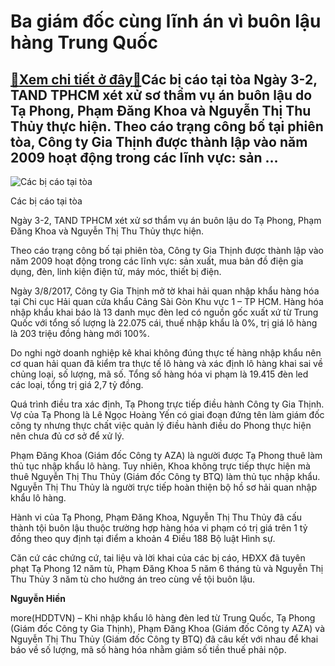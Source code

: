 Ba giám đốc cùng lĩnh án vì buôn lậu hàng Trung Quốc
====================================================

[:gift:Xem chi tiết ở đây:gift:](https://hddtvn.com/ba-giam-doc-cung-linh-an-vi-buon-lau-hang-trung-quoc/)Các bị cáo tại tòa Ngày 3-2, TAND TPHCM xét xử sơ thẩm vụ án buôn lậu do Tạ Phong, Phạm Đăng Khoa và Nguyễn Thị Thu Thủy thực hiện. Theo cáo trạng công bố tại phiên tòa, Công ty Gia Thịnh được thành lập vào năm 2009 hoạt động trong các lĩnh vực: sản …
-----------------------------------------------------------------------------------------------------------------------------------------------------------------------------------------------------------------------------------------------------------





![Các bị cáo tại tòa](https://hddtvn.com/wp-content/uploads/2021/02/83815954.jpg "Các bị cáo tại tòa")


Các bị cáo tại tòa



Ngày 3-2, TAND TPHCM xét xử sơ thẩm vụ án buôn lậu do Tạ Phong, Phạm Đăng Khoa và Nguyễn Thị Thu Thủy thực hiện.


Theo cáo trạng công bố tại phiên tòa, Công ty Gia Thịnh được thành lập vào năm 2009 hoạt động trong các lĩnh vực: sản xuất, mua bản đồ điện gia dụng, đèn, linh kiện điện tử, máy móc, thiết bị điện.


Ngày 3/8/2017, Công ty Gia Thịnh mở tờ khai hải quan nhập khẩu hàng hóa tại Chi cục Hải quan cửa khẩu Cảng Sài Gòn Khu vực 1 – TP HCM. Hàng hóa nhập khẩu khai báo là 13 danh mục đèn led có nguồn gốc xuất xứ từ Trung Quốc với tổng số lượng là 22.075 cái, thuế nhập khẩu là 0%, trị giá lô hàng là 203 triệu đồng hàng mới 100%.


Do nghi ngờ doanh nghiệp kê khai không đúng thực tế hàng nhập khẩu nên cơ quan hải quan đã kiểm tra thực tế lô hàng và xác định lô hàng khai sai về chủng loại, số lượng, mã số. Tổng số hàng hóa vi phạm là 19.415 đèn led các loại, tổng trị giá 2,7 tỷ đồng.


Quá trình điều tra xác định, Tạ Phong trực tiếp điều hành Công ty Gia Thịnh. Vợ của Tạ Phong là Lê Ngọc Hoàng Yến có giai đoạn đứng tên làm giám đốc công ty nhưng thực chất việc quản lý điều hành điều do Phong thực hiện nên chưa đủ cơ sở để xử lý.


Phạm Đăng Khoa (Giám đốc Công ty AZA) là người được Tạ Phong thuê làm thủ tục nhập khẩu lô hàng. Tuy nhiên, Khoa không trực tiếp thực hiện mà thuê Nguyễn Thị Thu Thủy (Giám đốc Công ty BTQ) làm thủ tục nhập khẩu. Nguyễn Thị Thu Thủy là người trực tiếp hoàn thiện bộ hồ sơ hải quan nhập khẩu lô hàng.


Hành vi của Tạ Phong, Phạm Đăng Khoa, Nguyễn Thị Thu Thủy đã cấu thành tội buôn lậu thuộc trường hợp hàng hóa vi phạm có trị giá trên 1 tỷ đồng theo quy định tại điểm a khoản 4 Điều 188 Bộ luật Hình sự.


Căn cứ các chứng cứ, tai liệu và lời khai của các bị cáo, HĐXX đã tuyên phạt Tạ Phong 12 năm tù, Phạm Đăng Khoa 5 năm 6 tháng tù và Nguyễn Thị Thu Thủy 3 năm tù cho hưởng án treo cùng về tội buôn lậu.




**Nguyễn Hiền**



more(HDDTVN) – Khi nhập khẩu lô hàng đèn led từ Trung Quốc, Tạ Phong (Giám đốc Công ty Gia Thịnh), Phạm Đăng Khoa (Giám đốc Công ty AZA) và Nguyễn Thị Thu Thủy (Giám đốc Công ty BTQ) đã câu kết với nhau để khai báo về số lượng, mã số hàng hóa nhằm giảm số tiền thuế phải nộp.

